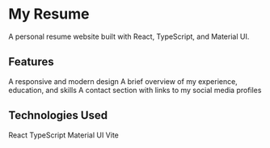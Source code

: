 # My Resume

A personal resume website built with React, TypeScript, and Material UI.

## Features

A responsive and modern design
A brief overview of my experience, education, and skills
A contact section with links to my social media profiles

## Technologies Used

React
TypeScript
Material UI
Vite
